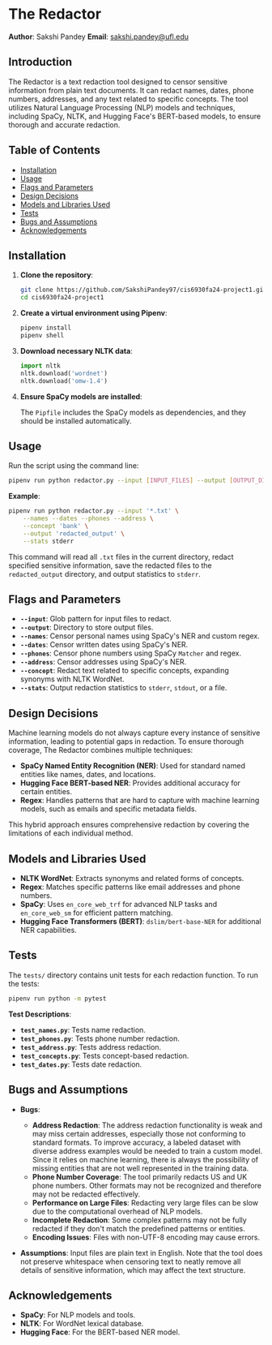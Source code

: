 # The Redactor

**Author**: Sakshi Pandey
**Email**: sakshi.pandey@ufl.edu

## Introduction

The Redactor is a text redaction tool designed to censor sensitive information from plain text documents. It can redact names, dates, phone numbers, addresses, and any text related to specific concepts. The tool utilizes Natural Language Processing (NLP) models and techniques, including SpaCy, NLTK, and Hugging Face's BERT-based models, to ensure thorough and accurate redaction.

## Table of Contents

- [Installation](#installation)
- [Usage](#usage)
- [Flags and Parameters](#flags-and-parameters)
- [Design Decisions](#design-decisions)
- [Models and Libraries Used](#models-and-libraries-used)
- [Tests](#tests)
- [Bugs and Assumptions](#bugs-and-assumptions)
- [Acknowledgements](#acknowledgements)

## Installation

1. **Clone the repository**:

   ```bash
   git clone https://github.com/SakshiPandey97/cis6930fa24-project1.git
   cd cis6930fa24-project1
   ```

2. **Create a virtual environment using Pipenv**:

   ```bash
   pipenv install
   pipenv shell
   ```

3. **Download necessary NLTK data**:

   ```python
   import nltk
   nltk.download('wordnet')
   nltk.download('omw-1.4')
   ```

4. **Ensure SpaCy models are installed**:

   The `Pipfile` includes the SpaCy models as dependencies, and they should be installed automatically.

## Usage

Run the script using the command line:

```bash
pipenv run python redactor.py --input [INPUT_FILES] --output [OUTPUT_DIRECTORY] [FLAGS]
```

**Example**:

```bash
pipenv run python redactor.py --input '*.txt' \
    --names --dates --phones --address \
    --concept 'bank' \
    --output 'redacted_output' \
    --stats stderr
```

This command will read all `.txt` files in the current directory, redact specified sensitive information, save the redacted files to the `redacted_output` directory, and output statistics to `stderr`.

## Flags and Parameters

- **`--input`**: Glob pattern for input files to redact.
- **`--output`**: Directory to store output files.
- **`--names`**: Censor personal names using SpaCy's NER and custom regex.
- **`--dates`**: Censor written dates using SpaCy's NER.
- **`--phones`**: Censor phone numbers using SpaCy `Matcher` and regex.
- **`--address`**: Censor addresses using SpaCy's NER.
- **`--concept`**: Redact text related to specific concepts, expanding synonyms with NLTK WordNet.
- **`--stats`**: Output redaction statistics to `stderr`, `stdout`, or a file.

## Design Decisions

Machine learning models do not always capture every instance of sensitive information, leading to potential gaps in redaction. To ensure thorough coverage, The Redactor combines multiple techniques:

- **SpaCy Named Entity Recognition (NER)**: Used for standard named entities like names, dates, and locations.
- **Hugging Face BERT-based NER**: Provides additional accuracy for certain entities.
- **Regex**: Handles patterns that are hard to capture with machine learning models, such as emails and specific metadata fields.

This hybrid approach ensures comprehensive redaction by covering the limitations of each individual method.

## Models and Libraries Used

- **NLTK WordNet**: Extracts synonyms and related forms of concepts.
- **Regex**: Matches specific patterns like email addresses and phone numbers.
- **SpaCy**: Uses `en_core_web_trf` for advanced NLP tasks and `en_core_web_sm` for efficient pattern matching.
- **Hugging Face Transformers (BERT)**: `dslim/bert-base-NER` for additional NER capabilities.

## Tests

The `tests/` directory contains unit tests for each redaction function. To run the tests:

```bash
pipenv run python -m pytest
```

**Test Descriptions**:
- **`test_names.py`**: Tests name redaction.
- **`test_phones.py`**: Tests phone number redaction.
- **`test_address.py`**: Tests address redaction.
- **`test_concepts.py`**: Tests concept-based redaction.
- **`test_dates.py`**: Tests date redaction.

## Bugs and Assumptions

- **Bugs**:
  - **Address Redaction**: The address redaction functionality is weak and may miss certain addresses, especially those not conforming to standard formats. To improve accuracy, a labeled dataset with diverse address examples would be needed to train a custom model. Since it relies on machine learning, there is always the possibility of missing entities that are not well represented in the training data.
  - **Phone Number Coverage**: The tool primarily redacts US and UK phone numbers. Other formats may not be recognized and therefore may not be redacted effectively.
  - **Performance on Large Files**: Redacting very large files can be slow due to the computational overhead of NLP models.
  - **Incomplete Redaction**: Some complex patterns may not be fully redacted if they don't match the predefined patterns or entities.
  - **Encoding Issues**: Files with non-UTF-8 encoding may cause errors.

- **Assumptions**: Input files are plain text in English. Note that the tool does not preserve whitespace when censoring text to neatly remove all details of sensitive information, which may affect the text structure.

## Acknowledgements

- **SpaCy**: For NLP models and tools.
- **NLTK**: For WordNet lexical database.
- **Hugging Face**: For the BERT-based NER model.
